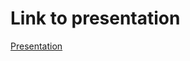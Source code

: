 # Link to presentation

[Presentation](https://docs.google.com/presentation/d/1QE4MY5DjeT6fqXD3jrwv-31FONyD0rbI/edit?usp=sharing&ouid=107989371181866258153&rtpof=true&sd=true)